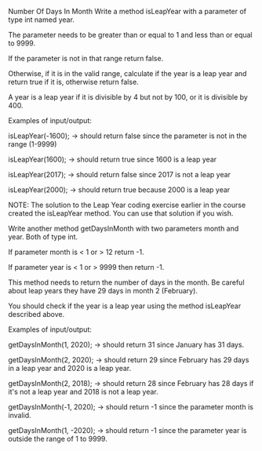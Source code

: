 Number Of Days In Month
Write a method isLeapYear with a parameter of type int named year.

The parameter needs to be greater than or equal to 1 and less than or equal to 9999.

If the parameter is not in that range return false.

Otherwise, if it is in the valid range, calculate if the year is a leap year and return true if it is, otherwise return false.

A year is a leap year if it is divisible by 4 but not by 100, or it is divisible by 400.

Examples of input/output:

isLeapYear(-1600); →  should return false since the parameter is not in the range (1-9999)

isLeapYear(1600); → should return true since 1600 is a leap year

isLeapYear(2017); → should return false since 2017 is not a leap year

isLeapYear(2000); → should return true because 2000 is a leap year

​NOTE:  The solution to the Leap Year coding exercise earlier in the course created the isLeapYear method. You can use that solution if you wish.

Write another method getDaysInMonth with two parameters month and year.  ​Both of type int.

If parameter month is < 1 or > 12 return -1. ​

If parameter year is < 1 or > 9999 then return -1.

This method needs to return the number of days in the month. Be careful about leap years they have 29 days in month 2 (February).

You should check if the year is a leap year using the method isLeapYear described above.

Examples of input/output:

getDaysInMonth(1, 2020); → should return 31 since January has 31 days.

getDaysInMonth(2, 2020); → should return 29 since February has 29 days in a leap year and 2020 is a leap year.

getDaysInMonth(2, 2018); → should return 28 since February has 28 days if it's not a leap year and 2018 is not a leap year.

getDaysInMonth(-1, 2020); → should return -1 since the parameter month is invalid.

getDaysInMonth(1, -2020); → should return -1 since the parameter year is outside the range of 1 to 9999.
